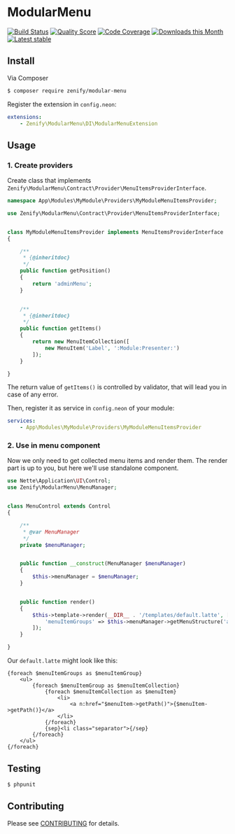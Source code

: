 # ModularMenu

[![Build Status](https://img.shields.io/travis/Zenify/ModularMenu.svg?style=flat-square)](https://travis-ci.org/Zenify/ModularMenu)
[![Quality Score](https://img.shields.io/scrutinizer/g/Zenify/ModularMenu.svg?style=flat-square)](https://scrutinizer-ci.com/g/Zenify/ModularMenu)
[![Code Coverage](https://img.shields.io/scrutinizer/coverage/g/Zenify/ModularMenu.svg?style=flat-square)](https://scrutinizer-ci.com/g/Zenify/ModularMenu)
[![Downloads this Month](https://img.shields.io/packagist/dm/zenify/modular-menu.svg?style=flat-square)](https://packagist.org/packages/zenify/modular-menu)
[![Latest stable](https://img.shields.io/packagist/v/zenify/modular-menu.svg?style=flat-square)](https://packagist.org/packages/zenify/modular-menu)


## Install

Via Composer

```sh
$ composer require zenify/modular-menu
```

Register the extension in `config.neon`:

```yaml
extensions:
	- Zenify\ModularMenu\DI\ModularMenuExtension
```


## Usage

### 1. Create providers

Create class that implements `Zenify\ModularMenu\Contract\Provider\MenuItemsProviderInterface`.

```php
namespace App\Modules\MyModule\Providers\MyModuleMenuItemsProvider;

use Zenify\ModularMenu\Contract\Provider\MenuItemsProviderInterface;


class MyModuleMenuItemsProvider implements MenuItemsProviderInterface
{

	/**
	 * {@inheritdoc}
	 */
	public function getPosition()
	{
		return 'adminMenu';
	}


	/**
	 * {@inheritdoc}
	 */
	public function getItems()
	{
		return new MenuItemCollection([
			new MenuItem('Label', ':Module:Presenter:')
		]);
	}

}
```

The return value of `getItems()` is controlled by validator, that will lead you in case of any error.

Then, register it as service in `config.neon` of your module:

```yaml
services:
	- App\Modules\MyModule\Providers\MyModuleMenuItemsProvider
```

### 2. Use in menu component

Now we only need to get collected menu items and render them.
The render part is up to you, but here we'll use standalone component.


```php
use Nette\Application\UI\Control;
use Zenify\ModularMenu\MenuManager;


class MenuControl extends Control
{

	/**
	 * @var MenuManager
	 */
	private $menuManager;


	public function __construct(MenuManager $menuManager)
	{
		$this->menuManager = $menuManager;
	}


	public function render()
	{
		$this->template->render(__DIR__ . '/templates/default.latte', [
			'menuItemGroups' => $this->menuManager->getMenuStructure('adminMenu')
		]);
	}

}
```

Our `default.latte` might look like this:

```twig
{foreach $menuItemGroups as $menuItemGroup}
	<ul>
		{foreach $menuItemGroup as $menuItemCollection}
			{foreach $menuItemCollection as $menuItem}
				<li>
					<a n:href="$menuItem->getPath()">{$menuItem->getPath()}</a>
				</li>
			{/foreach}
			{sep}<li class="separator">{/sep}
		{/foreach}
	</ul>
{/foreach}
```


## Testing

```sh
$ phpunit
```


## Contributing

Please see [CONTRIBUTING](CONTRIBUTING.md) for details.
